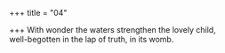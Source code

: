 +++
title = "04"

+++
With wonder the waters strengthen the lovely child,  
well-begotten in the lap of truth, in its womb.  